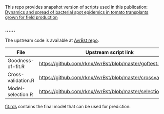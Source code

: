 This repo provides snapshot version of scripts used in this publication: [Dynamics and spread of bacterial spot epidemics in tomato transplants grown for field production](https://doi.org/10.1094/pdis-05-20-0945-re)

### ...... ###

The upstream code is available at [AvrBst repo](https://github.com/rknx/AvrBst).

File               | Upstream script link
-------------------|-----------------------------------------
Goodness-of-fit.R  | https://github.com/rknx/AvrBst/blob/master/goftest.R        
Cross-validation.R | https://github.com/rknx/AvrBst/blob/master/crossvalidation.R
Model-selection.R  | https://github.com/rknx/AvrBst/blob/master/selection.R      

[fit.rds](https://github.com/rknx/nursery-dispersal/blob/master/fit.rds "Final Model") contains the final model that can be used for prediction.
